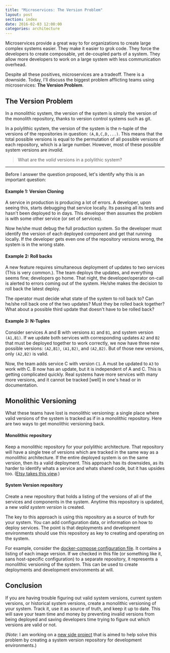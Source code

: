 ```yaml
---
title: "Microservices: The Version Problem"
layout: post
section: index
date: 2016-02-03 12:00:00
categories: architecture
---
```


Microservices provide a great way to for organizations to create large complex systems easier. They make it easier to grok code. They force the developers to create composable, yet de-coupled parts of a system. They allow more developers to work on a large system with less communication overhead.

Despite all these positives, microservices are a tradeoff. There is a downside. Today, I'll discuss the biggest problem afflicting teams using microservices: **The Version Problem**.


<!--break-->

## The Version Problem

In a monolithic system, the version of the system is simply the version of the monolith repository, thanks to version control systems such as git.

In a polylithic system, the version of the system is the n-tuple of the versions of the repositories in question: `(A,B,C,D,...)`. This means that the total possible versions is equal to the permutation of all possible versions of each repository, which is a large number. However, most of these possible system versions are _invalid_.

> What are the _valid_ versions in a polylithic system?

---

Before I answer the question proposed, let's identify why this is an important question:

#### Example 1: Version Cloning

A service in production is producing a lot of errors. A developer, upon seeing this, starts debugging that service locally. Its passing all its tests and hasn't been deployed to in days. This developer then assumes the problem is with some other service (or set of services).

Now he/she must debug the full production system. So the developer must identify the version of each deployed component and get that running locally. If the developer gets even one of the repository versions wrong, the system is in the wrong state.

#### Example 2: Roll backs

A new feature requires simultaneous deployment of updates to two services (This is very common.). The team deploys the updates, and everything seems fine; developers go home. That night, the developer/operator on-call is alerted to errors coming out of the system. He/she makes the decision to roll back the latest deploy.

The operator must decide what state of the system to roll back to? Can he/she roll back one of the two updates? Must they be rolled back together? What about a possible third update that doesn't have to be rolled back?

#### Example 3: N-Tuples

Consider services A and B with versions `A1` and `B1`, and system version `(A1,B1)`. If we update both services with corresponding updates `A2` and `B2` that must be deployed together to work correctly, we now have three new possible versions: `(A2,B1)`, `(A1,B2)`, and `(A2,B2)`. But of those new versions, only `(A2,B2)` is valid.

Now, the team adds service C with version `C1`. A must be updated to `A3` to work with C. B now has an update, but it is independent of A and C. This is getting complicated quickly. Real systems have more services with many more versions, and it cannot be tracked [well] in one's head or in documentation.

## Monolithic Versioning

What these teams have lost is monolithic versioning: a single place where valid versions of the system is tracked as if in a monolithic repository. Here are two ways to get monolithic versioning back.

#### Monolithic repository

Keep a monolithic repository for your polylithic architecture. That repository will have a single tree of versions which are tracked in the same way as a monolithic architecture. If the entire deployed system is on the same version, then its a valid deployment. This approach has its downsides, as its harder to identify whats a service and whats shared code, but it has upsides too. ([Etsy takes this view](https://medium.com/s-c-a-l-e/microservices-monoliths-and-laser-nail-guns-how-etsy-finds-the-right-focus-in-a-sea-of-cf718a92dc90#.w55xzvali).)

#### System Version repository

Create a new repository that holds a listing of the versions of all of the services and components in the system. Anytime this repository is updated, a new _valid system version_ is created.

The key to this approach is using this repository as a source of truth for your system. You can add configuration data, or information on how to deploy services. The point is that deployments and development environments should use this repository as key to creating and operating on the system.

For example, consider the [docker-compose configuration file](https://docs.docker.com/compose/). It contains a listing of each image version. If we checked in this file (or something like it, sans host-specific configuration) to a separate repository, it represents a monolithic versioning of the system. This can be used to create deployments and development environments at will.

## Conclusion

If you are having trouble figuring out valid system versions, current system versions, or historical system versions, create a monolithic versioning of your system. Track it, use it as source of truth, and keep it up to date. This will save your team time and money by preventing invalid versions from being deployed and saving developers time trying to figure out which versions are valid or not.

(_Note_: I am working on a [new side project](https://github.com/yanatan16/denvr) that is aimed to help solve this problem by creating a system version repository for development environments.)
